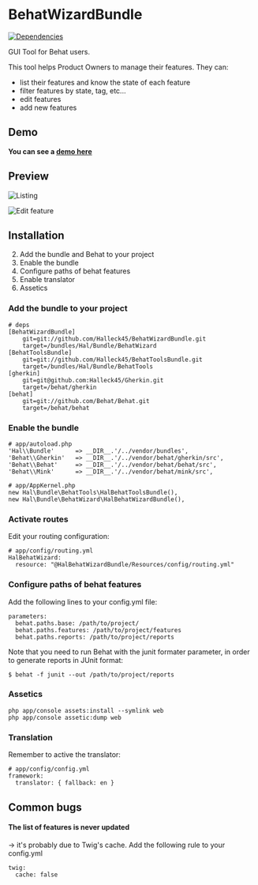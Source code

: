 BehatWizardBundle
================

[![Dependencies](http://dependency.me/repository/image/Halleck45/BehatWizardBundle/master)](http://dependency.me/repository/branche/Halleck45/BehatWizardBundle/master)

GUI Tool for Behat users.

This tool helps Product Owners to manage their features. They can:
- list their features and know the state of each feature
- filter features by state, tag, etc...
- edit features
- add new features

## Demo

**You can see a [demo here](http://halleck45.github.com/BehatWizardBundle/demo/behat/wizard/list.html)**

## Preview

![Listing](https://github.com/Halleck45/BehatWizardBundle/raw/master/Resources/docs/screen-home-small.jpg)

![Edit feature](https://github.com/Halleck45/BehatWizardBundle/raw/master/Resources/docs/screen-edit-small.jpg)



Installation
-----------
2. Add the bundle and Behat to your project
3. Enable the bundle
4. Configure paths of behat features
5. Enable translator
6. Assetics


### Add the bundle to your project

    # deps
    [BehatWizardBundle]
        git=git://github.com/Halleck45/BehatWizardBundle.git
        target=/bundles/Hal/Bundle/BehatWizard
    [BehatToolsBundle]
        git=git://github.com/Halleck45/BehatToolsBundle.git
        target=/bundles/Hal/Bundle/BehatTools
    [gherkin]
        git=git@github.com:Halleck45/Gherkin.git
        target=/behat/gherkin
    [behat]
        git=git://github.com/Behat/Behat.git
        target=/behat/behat

### Enable the bundle

    # app/autoload.php
    'Hal\\Bundle'      => __DIR__.'/../vendor/bundles',
    'Behat\\Gherkin'   => __DIR__.'/../vendor/behat/gherkin/src',
    'Behat\\Behat'     => __DIR__.'/../vendor/behat/behat/src',
    'Behat\\Mink'      => __DIR__.'/../vendor/behat/mink/src',

    # app/AppKernel.php
    new Hal\Bundle\BehatTools\HalBehatToolsBundle(),
    new Hal\Bundle\BehatWizard\HalBehatWizardBundle(),

### Activate routes

Edit your routing configuration:
    
    # app/config/routing.yml
    HalBehatWizard:
      resource: "@HalBehatWizardBundle/Resources/config/routing.yml"

### Configure paths of behat features

Add the following lines to your config.yml file:

    parameters:
      behat.paths.base: /path/to/project/
      behat.paths.features: /path/to/project/features
      behat.paths.reports: /path/to/project/reports

Note that you need to run Behat with the junit formater parameter, in order to generate reports in JUnit format:

    $ behat -f junit --out /path/to/project/reports


### Assetics

    php app/console assets:install --symlink web
    php app/console assetic:dump web

### Translation

Remember to active the translator:

    # app/config/config.yml
    framework:
      translator: { fallback: en }


## Common bugs

#### The list of features is never updated
-> it's probably due to Twig's cache. Add the following rule to your config.yml

    twig:
      cache: false


